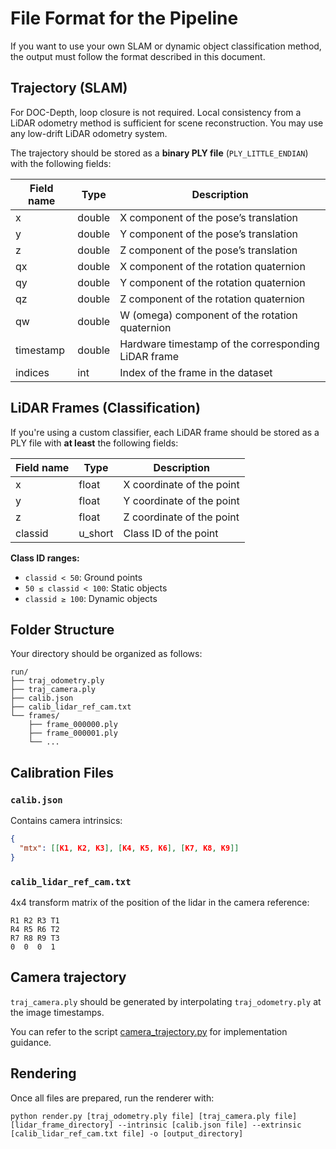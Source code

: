 # File Format for the Pipeline

If you want to use your own SLAM or dynamic object classification method, the output must follow the format described in this document.

## Trajectory (SLAM)

For DOC-Depth, loop closure is not required. Local consistency from a LiDAR odometry method is sufficient for scene reconstruction. You may use any low-drift LiDAR odometry system.

The trajectory should be stored as a **binary PLY file** (`PLY_LITTLE_ENDIAN`) with the following fields:

| Field name | Type   | Description                                   |
|------------|--------|-----------------------------------------------|
| x          | double | X component of the pose’s translation         |
| y          | double | Y component of the pose’s translation         |
| z          | double | Z component of the pose’s translation         |
| qx         | double | X component of the rotation quaternion        |
| qy         | double | Y component of the rotation quaternion        |
| qz         | double | Z component of the rotation quaternion        |
| qw         | double | W (omega) component of the rotation quaternion|
| timestamp  | double | Hardware timestamp of the corresponding LiDAR frame |
| indices    | int    | Index of the frame in the dataset             |

## LiDAR Frames (Classification)

If you're using a custom classifier, each LiDAR frame should be stored as a PLY file with **at least** the following fields:

| Field name | Type    | Description                    |
|------------|---------|--------------------------------|
| x          | float   | X coordinate of the point      |
| y          | float   | Y coordinate of the point      |
| z          | float   | Z coordinate of the point      |
| classid    | u_short | Class ID of the point          |

**Class ID ranges:**
- `classid < 50`: Ground points  
- `50 ≤ classid < 100`: Static objects  
- `classid ≥ 100`: Dynamic objects  

## Folder Structure

Your directory should be organized as follows:
```
run/
├── traj_odometry.ply
├── traj_camera.ply
├── calib.json
├── calib_lidar_ref_cam.txt
└── frames/
    ├── frame_000000.ply
    ├── frame_000001.ply
    └── ...

```

## Calibration Files
### `calib.json`

Contains camera intrinsics:

```json
{
  "mtx": [[K1, K2, K3], [K4, K5, K6], [K7, K8, K9]]
}
```

### `calib_lidar_ref_cam.txt` 
4x4 transform matrix of the position of the lidar in the camera reference: 
```
R1 R2 R3 T1
R4 R5 R6 T2
R7 R8 R9 T3
0  0  0  1
```

## Camera trajectory
`traj_camera.ply` should be generated by interpolating `traj_odometry.ply` at the image timestamps.

You can refer to the script [camera_trajectory.py](camera_trajectory.py) for implementation guidance.


## Rendering
Once all files are prepared, run the renderer with:

```
python render.py [traj_odometry.ply file] [traj_camera.ply file] [lidar_frame_directory] --intrinsic [calib.json file] --extrinsic [calib_lidar_ref_cam.txt file] -o [output_directory]
```